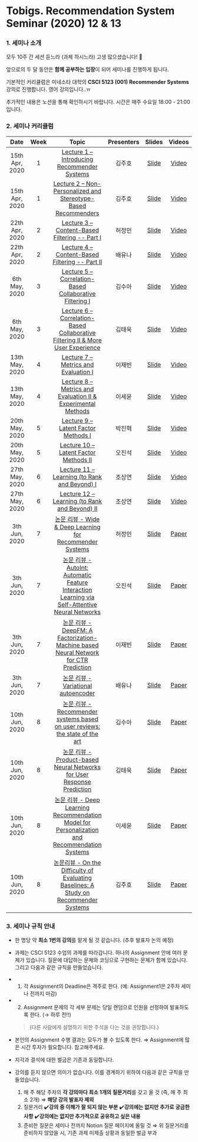 # Tobigs. Recommendation System Seminar (2020) 12 & 13
### 1. 세미나 소개

모두 10주 간 세션 듣느라 (과제 하시느라) 고생 많으셨습니다! 😬 

앞으로의 두 달 동안은 **함께 공부하는 입장**이 되어 세미나를 진행하게 됩니다.

기본적인 커리큘럼은 미네소타 대학의 **CSCI 5123 (001) Recommender Systems** 강의로 진행합니다. 영어 강의입니다..ㅠ

추가적인 내용은 노션을 통해 확인하시기 바랍니다. 시간은 매주 수요일 18:00 - 21:00 입니다.
<br/>

### 2. 세미나 커리큘럼

|       Date       | Week | Topic | Presenters | Slides | Videos |
|:----------------:|:------:|:----------------------------------------:|:----------:|:------:|:------:
| 15th Apr, 2020 | 1  | [Lecture 1 – Introducing Recommender Systems](https://www.coursera.org/lecture/recommender-systems-introduction/movielens-tour-HcINn) | 김주호 | [Slide]() | [Video]()
| 15th Apr, 2020 | 1 | [Lecture 2 – Non-Personalized and Stereotype-Based Recommenders](https://www.coursera.org/lecture/recommender-systems-introduction/non-personalized-and-stereotype-based-recommenders-EnZWZ) | 김주호 | [Slide]() | [Video]()
| 22th Apr, 2020 | 2 | [Lecture 3 – Content-Based Filtering -- Part I](https://www.coursera.org/lecture/recommender-systems-introduction/introduction-to-content-based-recommenders-git6K) | 허정민 | [Slide]() | [Video]()
| 22th Apr, 2020 | 2 | [Lecture 4 – Content-Based Filtering -- Part II](https://www.coursera.org/lecture/recommender-systems-introduction/assignment-2-introduction-content-based-filtering-in-a-spreadsheet-sEuDb) | 배유나 | [Slide]() | [Video]()
| 6th May, 2020 | 3 | [Lecture 5 – Correlation-Based Collaborative Filtering I](https://www.coursera.org/lecture/collaborative-filtering/user-user-collaborative-filtering-vxEBZ) | 김수아 | [Slide]() | [Video]()
| 6th May, 2020 | 3 | [Lecture 6 – Correlation-Based Collaborative Filtering II & More User Experience]() | 김태욱 | [Slide]() | [Video]()
| 13th May, 2020 | 4 | [Lecture 7 – Metrics and Evaluation I]() | 이재빈 | [Slide]() | [Video]()
| 13th May, 2020 | 4 | [Lecture 8 – Metrics and Evaluation II & Experimental Methods]() | 이세윤 | [Slide]() | [Video]()
| 20th May, 2020 | 5 | [Lecture 9 – Latent Factor Methods I]() | 박진혁 | [Slide]() | [Video]()
| 20th May, 2020 | 5 | [Lecture 10 – Latent Factor Methods II]() | 오진석 | [Slide]() | [Video]()
| 27th May, 2020 | 6 | [Lecture 11 – Learning (to Rank and Beyond) I]() | 조상연 | [Slide]() | [Video]()
| 27th May, 2020 | 6 | [Lecture 12 – Learning (to Rank and Beyond) II]() | 조상연 | [Slide]() | [Video]()
| 3th Jun, 2020 | 7 | [논문 리뷰 - Wide & Deep Learning for Recommender Systems]() | 허정민 | [Slide]() | [Paper]()
| 3th Jun, 2020 | 7 | [논문 리뷰 - AutoInt: Automatic Feature Interaction Learning via Self-Attentive Neural Networks]()| 오진석 | [Slide]() | [Paper]()
| 3th Jun, 2020 | 7 | [논문 리뷰 - DeepFM: A Factorization-Machine based Neural Network for CTR Prediction]() | 이재빈 | [Slide]() | [Paper]()
| 3th Jun, 2020 | 7 | [논문 리뷰 - Variational autoencoder]() | 배유나 | [Slide]() | [Paper]()
| 10th Jun, 2020 | 8 | [논문 리뷰 - Recommender systems based on user reviews: the state of the art]() | 김수아 | [Slide]() | [Paper]()
| 10th Jun, 2020 | 8 | [논문 리뷰 - Product-based Neural Networks for User Response Prediction]() | 김태욱 | [Slide]() | [Paper]()
| 10th Jun, 2020 | 8 | [논문 리뷰 - Deep Learning Recommendation Model for Personalization and Recommendation Systems]() | 이세윤 | [Slide]() | [Paper]()
| 10th Jun, 2020 | 8 | [논문리뷰 - On the Difficulty of Evaluating Baselines: A Study on Recommender Systems]() | 김주호 | [Slide]() | [Paper]()

### 3. 세미나 규칙 안내

- 한 명당 약 **최소 1번의 강의**를 맡게 될 것 같습니다. (추후 발표자 논의 예정)

- 과제는 CSCI 5123 수업의 과제를 따라갑니다.
  하나의 Assignment 안에 여러 문제가 있습니다. 질문에 대답하는 문제와 코딩으로 구현하는 문제가 함께 있습니다. 그리고 다음과 같은 규칙을 만들었습니다.

- 1. 각 Assignment의 Deadline은 격주로 한다. (예: Assignment1은 2주차 세미나 전까지 마감)

- 2. Assignment 문제의 각 세부 문제는 당일 랜덤으로 인원을 선정하여 발표하도록 한다. (→ 하루 전!!)

    > (다른 사람에게 설명하기 위한 주석을 다는 것을 권장합니다.)

- 본인의 Assignment 수행 결과는 모두가 볼 수 있도록 한다.  ⇒ Assignment에 많은 시간 투자가 필요합니다. 참고해주세요.

- 지각과 결석에 대한 벌금은 기존과 동일합니다.

- 강의를 듣지 않으면 의미가 없습니다. 이를 경계하기 위하여 다음과 같은 규칙을 만들었습니다.
    1. 매 주 해당 주차의 **각 강의마다 최소 1개의 질문거리**를 갖고 올 것 (즉, 매 주 최소 2개) 
    ⇒ **해당 강의 발표자 제외**
    2. 질문거리
    ✔️**강의 중 이해가 잘 되지 않는 부분**
    ✔️**강의에는 없지만 추가로 궁금한 사항**
    ✔️**강의에는 없지만 추가적으로 공유하고 싶은 내용**
    3. 준비한 질문은 세미나 전까지 Notion 질문 페이지에 올릴 것
    ⇒ 위 질문거리를 준비하지 않았을 시, 기존 과제 미제출 상황과 동일한 벌금 부과
